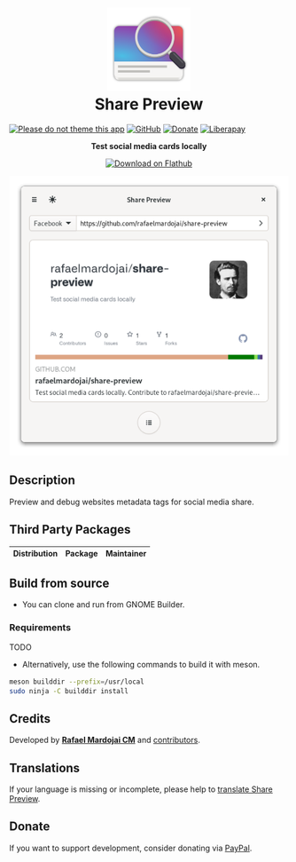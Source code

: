 <h1 align="center">
	<img src="brand/logo.svg" alt="Share Preview" width="150" height="150"/><br>
	Share Preview
</h1>

[![Please do not theme this app](https://stopthemingmy.app/badge.svg)](https://stopthemingmy.app) 
[![GitHub](https://img.shields.io/github/license/rafaelmardojai/share-preview.svg)](https://github.com/rafaelmardojai/share-preview/blob/master/COPYING)
[![Donate](https://img.shields.io/badge/PayPal-Donate-gray.svg?style=flat&logo=paypal&colorA=0071bb&logoColor=fff)](https://paypal.me/RafaelMardojaiCM)
[![Liberapay](https://img.shields.io/liberapay/receives/rafaelmardojai.svg?logo=liberapay)](https://liberapay.com/rafaelmardojai/donate)

<p align="center"><strong>Test social media cards locally</strong></p>

<p align="center">
  <a href="https://flathub.org/apps/details/com.rafaelmardojai.SharePreview"><img width="200" alt="Download on Flathub" src="https://flathub.org/assets/badges/flathub-badge-en.png"/></a>
</p>

<p align="center">
  <img src="brand/screenshot-1.png"/>
</p>


## Description
Preview and debug websites metadata tags for social media share.

## Third Party Packages 

| Distribution | Package | Maintainer |
|:-:|:-:|:-:|


## Build from source

- You can clone and run from GNOME Builder.

### Requirements

TODO

- Alternatively, use the following commands to build it with meson.
```bash
meson builddir --prefix=/usr/local
sudo ninja -C builddir install
```
## Credits
Developed by **[Rafael Mardojai CM](https://github.com/rafaelmardojai)** and [contributors](https://github.com/rafaelmardojai/share-preview/graphs/contributors).

## Translations
If your language is missing or incomplete, please help to [translate Share Preview](https://github.com/rafaelmardojai/share-preview/tree/master/po).

## Donate
If you want to support development, consider donating via [PayPal](https://paypal.me/RafaelMardojaiCM).
